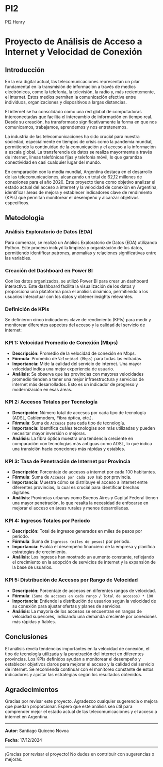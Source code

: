 # PI2
PI2 Henry 
# Proyecto de Análisis de Acceso a Internet y Velocidad de Conexión

## Introducción

En la era digital actual, las telecomunicaciones representan un pilar fundamental en la transmisión de información a través de medios electrónicos, como la telefonía, la televisión, la radio y, más recientemente, el internet. Estos medios permiten la comunicación efectiva entre individuos, organizaciones y dispositivos a largas distancias.

El internet se ha consolidado como una red global de computadoras interconectadas que facilita el intercambio de información en tiempo real. Desde su creación, ha transformado significativamente la forma en que nos comunicamos, trabajamos, aprendemos y nos entretenemos.

La industria de las telecomunicaciones ha sido crucial para nuestra sociedad, especialmente en tiempos de crisis como la pandemia mundial, permitiendo la continuidad de la comunicación y el acceso a la información a escala global. La transferencia de datos se realiza mayormente a través de internet, líneas telefónicas fijas y telefonía móvil, lo que garantiza conectividad en casi cualquier lugar del mundo.

En comparación con la media mundial, Argentina destaca en el desarrollo de las telecomunicaciones, alcanzando un total de 62,12 millones de conexiones para el año 2020. Este proyecto tiene como objetivo analizar el estado actual del acceso a internet y la velocidad de conexión en Argentina, identificar áreas de mejora y establecer indicadores clave de rendimiento (KPIs) que permitan monitorear el desempeño y alcanzar objetivos específicos.

## Metodología

### Análisis Exploratorio de Datos (EDA)
Para comenzar, se realizó un Análisis Exploratorio de Datos (EDA) utilizando Python. Este proceso incluyó la limpieza y organización de los datos, permitiendo identificar patrones, anomalías y relaciones significativas entre las variables.

### Creación del Dashboard en Power BI
Con los datos organizados, se utilizó Power BI para crear un dashboard interactivo. Este dashboard facilita la visualización de los datos y proporciona una plataforma para el análisis dinámico, permitiendo a los usuarios interactuar con los datos y obtener insights relevantes.

### Definición de KPIs
Se definieron cinco indicadores clave de rendimiento (KPIs) para medir y monitorear diferentes aspectos del acceso y la calidad del servicio de internet:

### KPI 1: Velocidad Promedio de Conexión (Mbps)
- **Descripción**: Promedio de la velocidad de conexión en Mbps.
- **Fórmula**: Promedio de `Velocidad (Mbps)` para todas las entradas.
- **Importancia**: Mide la calidad del servicio de internet. Una mayor velocidad indica una mejor experiencia de usuario.
- **Análisis**: Se observa que las provincias con mayores velocidades promedio tienden a tener una mejor infraestructura y servicios de internet más desarrollados. Esto es un indicador de progreso y modernización en esas áreas.

### KPI 2: Accesos Totales por Tecnología
- **Descripción**: Número total de accesos por cada tipo de tecnología (ADSL, Cablemodem, Fibra óptica, etc.).
- **Fórmula**: Suma de `Accesos` para cada tipo de tecnología.
- **Importancia**: Identifica cuáles tecnologías son más utilizadas y pueden necesitar mayor inversión o mejoras.
- **Análisis**: La fibra óptica muestra una tendencia creciente en comparación con tecnologías más antiguas como ADSL, lo que indica una transición hacia conexiones más rápidas y estables.

### KPI 3: Tasa de Penetración de Internet por Provincia
- **Descripción**: Porcentaje de accesos a internet por cada 100 habitantes.
- **Fórmula**: Suma de `Accesos por cada 100 hab` por provincia.
- **Importancia**: Muestra cómo se distribuye el acceso a internet entre diferentes provincias, lo cual es crucial para identificar brechas digitales.
- **Análisis**: Provincias urbanas como Buenos Aires y Capital Federal tienen una mayor penetración, lo que resalta la necesidad de enfocarse en mejorar el acceso en áreas rurales y menos desarrolladas.

### KPI 4: Ingresos Totales por Periodo
- **Descripción**: Total de ingresos generados en miles de pesos por periodo.
- **Fórmula**: Suma de `Ingresos (miles de pesos)` por periodo.
- **Importancia**: Evalúa el desempeño financiero de la empresa y planifica estrategias de crecimiento.
- **Análisis**: Los ingresos han mostrado un aumento constante, reflejando el crecimiento en la adopción de servicios de internet y la expansión de la base de usuarios.

### KPI 5: Distribución de Accesos por Rango de Velocidad
- **Descripción**: Porcentaje de accesos en diferentes rangos de velocidad.
- **Fórmula**: `(Suma de accesos en cada rango / Total de accesos) * 100`
- **Importancia**: Entiende la distribución de usuarios según la velocidad de su conexión para ajustar ofertas y planes de servicios.
- **Análisis**: La mayoría de los accesos se encuentran en rangos de velocidad superiores, indicando una demanda creciente por conexiones más rápidas y fiables.

## Conclusiones

El análisis revela tendencias importantes en la velocidad de conexión, el tipo de tecnología utilizada y la penetración del internet en diferentes provincias. Los KPIs definidos ayudan a monitorear el desempeño y establecer objetivos claros para mejorar el acceso y la calidad del servicio de internet. Se recomienda continuar con el monitoreo constante de estos indicadores y ajustar las estrategias según los resultados obtenidos.

## Agradecimientos

Gracias por revisar este proyecto. Agradezco cualquier sugerencia o mejora que puedan proporcionar. Espero que este análisis sea útil para comprender mejor el estado actual de las telecomunicaciones y el acceso a internet en Argentina.

---

**Autor**: Santiago Quiceno Novoa

**Fecha**: 17/12/2024

---

¡Gracias por revisar el proyecto! No dudes en contribuir con sugerencias o mejoras.

